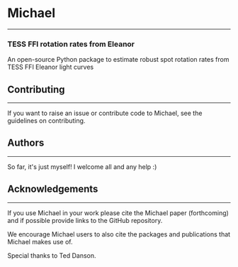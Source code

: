 # Michael
---
### TESS FFI rotation rates from Eleanor

An open-source Python package to estimate robust spot rotation rates from TESS FFI Eleanor light curves


## Contributing
---
If you want to raise an issue or contribute code to Michael, see the guidelines on contributing.

## Authors
---
So far, it's just myself! I welcome all and any help :)

## Acknowledgements
---
If you use Michael in your work please cite the Michael paper (forthcoming) and if possible provide links to the GitHub repository.

We encourage Michael users to also cite the packages and publications that Michael makes use of.

Special thanks to Ted Danson.
